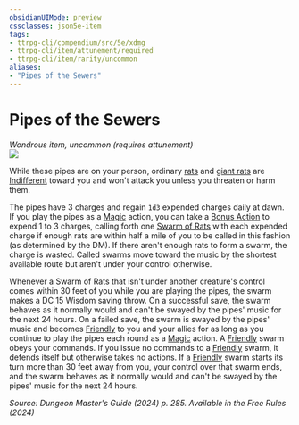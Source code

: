 ```yaml
---
obsidianUIMode: preview
cssclasses: json5e-item
tags:
- ttrpg-cli/compendium/src/5e/xdmg
- ttrpg-cli/item/attunement/required
- ttrpg-cli/item/rarity/uncommon
aliases: 
- "Pipes of the Sewers"
---
```

# Pipes of the Sewers
*Wondrous item, uncommon (requires attunement)*  
![](2-Mechanics/CLI/items/img/pipes-of-the-sewers.webp#right)


While these pipes are on your person, ordinary [rats](2-Mechanics/CLI/bestiary/beast/rat-xmm.md) and [giant rats](2-Mechanics/CLI/bestiary/beast/giant-rat-xmm.md) are [Indifferent](2-Mechanics/CLI/rules/variant-rules/indifferent-attitude-xphb.md) toward you and won't attack you unless you threaten or harm them.

The pipes have 3 charges and regain `1d3` expended charges daily at dawn. If you play the pipes as a [Magic](2-Mechanics/CLI/rules/actions.md#Magic) action, you can take a [Bonus Action](2-Mechanics/CLI/rules/variant-rules/bonus-action-xphb.md) to expend 1 to 3 charges, calling forth one [Swarm of Rats](2-Mechanics/CLI/bestiary/beast/swarm-of-rats-xmm.md) with each expended charge if enough rats are within half a mile of you to be called in this fashion (as determined by the DM). If there aren't enough rats to form a swarm, the charge is wasted. Called swarms move toward the music by the shortest available route but aren't under your control otherwise.

Whenever a Swarm of Rats that isn't under another creature's control comes within 30 feet of you while you are playing the pipes, the swarm makes a DC 15 Wisdom saving throw. On a successful save, the swarm behaves as it normally would and can't be swayed by the pipes' music for the next 24 hours. On a failed save, the swarm is swayed by the pipes' music and becomes [Friendly](2-Mechanics/CLI/rules/variant-rules/friendly-attitude-xphb.md) to you and your allies for as long as you continue to play the pipes each round as a [Magic](2-Mechanics/CLI/rules/actions.md#Magic) action. A [Friendly](2-Mechanics/CLI/rules/variant-rules/friendly-attitude-xphb.md) swarm obeys your commands. If you issue no commands to a [Friendly](2-Mechanics/CLI/rules/variant-rules/friendly-attitude-xphb.md) swarm, it defends itself but otherwise takes no actions. If a [Friendly](2-Mechanics/CLI/rules/variant-rules/friendly-attitude-xphb.md) swarm starts its turn more than 30 feet away from you, your control over that swarm ends, and the swarm behaves as it normally would and can't be swayed by the pipes' music for the next 24 hours.

*Source: Dungeon Master's Guide (2024) p. 285. Available in the Free Rules (2024)*